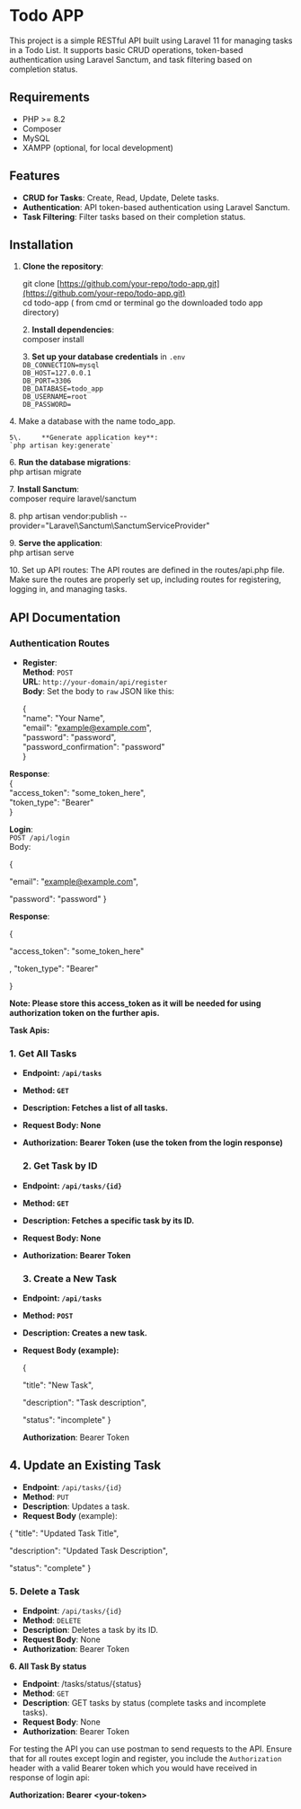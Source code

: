 # **Todo APP**

This project is a simple RESTful API built using Laravel 11 for managing tasks in a Todo List. It supports basic CRUD operations, token-based authentication using Laravel Sanctum, and task filtering based on completion status.

## **Requirements**

* PHP \>= 8.2  
* Composer  
* MySQL  
* XAMPP (optional, for local development)

## **Features**

* **CRUD for Tasks**: Create, Read, Update, Delete tasks.  
* **Authentication**: API token-based authentication using Laravel Sanctum.  
* **Task Filtering**: Filter tasks based on their completion status.

## **Installation**

1. **Clone the repository**:

	git clone [https://github.com/your-repo/todo-app.git](https://github.com/your-repo/todo-app.git)  
cd todo-app ( from cmd or terminal go the downloaded todo app directory)

      2\.   **Install dependencies**:  
composer install

      3\.   **Set up your database credentials** in `.env`  
	`DB_CONNECTION=mysql`  
`DB_HOST=127.0.0.1`  
`DB_PORT=3306`  
`DB_DATABASE=todo_app`  
`DB_USERNAME=root`  
`DB_PASSWORD=`

  4\.    Make a database with the name todo\_app. 

    5\.     **Generate application key**:   
	`php artisan key:generate`

 6\.     **Run the database migrations**:  
php artisan migrate

7\.     **Install Sanctum**:  
composer require laravel/sanctum

8\.     php artisan vendor:publish \--provider="Laravel\\Sanctum\\SanctumServiceProvider"

9\.   **Serve the application**:  
php artisan serve

10\. Set up API routes: The API routes are defined in the routes/api.php file. Make sure the routes are properly set up, including routes for registering, logging in, and managing tasks.

## **API Documentation**

### **Authentication Routes**

* **Register**:  
  **Method**: `POST`  
  **URL**: `http://your-domain/api/register`  
  **Body**: Set the body to `raw` JSON like this:

	{  
  "name": "Your Name",  
  "email": "example@example.com",  
  "password": "password",  
  "password\_confirmation": "password"  
}

**Response**:  
{  
  "access\_token": "some\_token\_here",  
  "token\_type": "Bearer"  
}

**Login**:  
`POST /api/login`  
Body:

{

  "email": "example@example.com",

  "password": "password"  }

**Response**:

{ 

"access\_token": "some\_token\_here"

, "token\_type": "Bearer"

 }

**Note: Please store this access\_token as it will be needed for using authorization token on the further apis.**

**Task Apis:**

### **1\. Get All Tasks**

* **Endpoint: `/api/tasks`**  
* **Method: `GET`**  
* **Description: Fetches a list of all tasks.**  
* **Request Body: None**  
* **Authorization: Bearer Token (use the token from the login response)**

  ### **2\. Get Task by ID**

* **Endpoint: `/api/tasks/{id}`**  
* **Method: `GET`**  
* **Description: Fetches a specific task by its ID.**  
* **Request Body: None**  
* **Authorization: Bearer Token**

  ### **3\. Create a New Task**

* **Endpoint: `/api/tasks`**  
* **Method: `POST`**  
* **Description: Creates a new task.**  
* **Request Body (example):**

  {

   "title": "New Task",

   "description": "Task description",

   "status": "incomplete" }

  **Authorization**: Bearer Token


## **4\. Update an Existing Task**

* **Endpoint**: `/api/tasks/{id}`  
* **Method**: `PUT`  
* **Description**: Updates a task.  
* **Request Body** (example):

{ "title": "Updated Task Title", 

"description": "Updated Task Description", 

"status": "complete" }

### **5\. Delete a Task**

* **Endpoint**: `/api/tasks/{id}`  
* **Method**: `DELETE`  
* **Description**: Deletes a task by its ID.  
* **Request Body**: None  
* **Authorization**: Bearer Token

**6\. All Task By status**

* **Endpoint**: /tasks/status/{status}  
* **Method**: `GET`  
* **Description**: GET tasks by status (complete tasks and incomplete tasks).  
* **Request Body**: None  
* **Authorization**: Bearer Token

For testing the API you can use postman to send requests to the API. Ensure that for all routes except login and register, you include the `Authorization` header with a valid Bearer token which you would have received in response of login api:

**Authorization: Bearer \<your-token\>**

   

